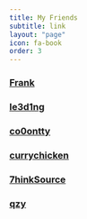 ```yaml
---
title: My Friends
subtitle: link
layout: "page"
icon: fa-book
order: 3
---
```



### [Frank](https://crepe.coding.me/Crepeblog)
### [le3d1ng](https://leeeddin.github.io)
### [co0ontty](https://co0ontty.github.io)
### [currychicken](https://AAAAAimer.github.io)
### [7hinkSource](https://blog.csdn.net/qq_40500631)
### [qzy](https://qdqzy.github.io/)